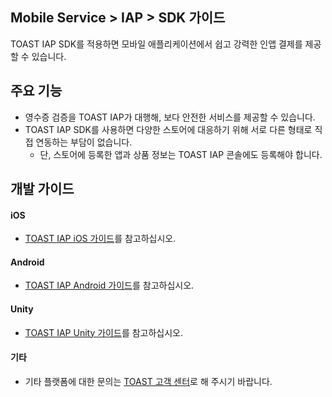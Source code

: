 ## Mobile Service > IAP > SDK 가이드
TOAST IAP SDK를 적용하면 모바일 애플리케이션에서 쉽고 강력한 인앱 결제를 제공할 수 있습니다.

## 주요 기능

* 영수증 검증을 TOAST IAP가 대행해, 보다 안전한 서비스를 제공할 수 있습니다.
* TOAST IAP SDK를 사용하면 다양한 스토어에 대응하기 위해 서로 다른 형태로 직접 연동하는 부담이 없습니다.
    * 단, 스토어에 등록한 앱과 상품 정보는 TOAST IAP 콘솔에도 등록해야 합니다.

## 개발 가이드

#### iOS
* [TOAST IAP iOS 가이드](https://docs.toast.com/ko/TOAST/ko/toast-sdk/iap-ios/)를 참고하십시오.

#### Android
* [TOAST IAP Android 가이드](https://docs.toast.com/ko/TOAST/ko/toast-sdk/iap-android/)를 참고하십시오.

#### Unity
* [TOAST IAP Unity 가이드](https://docs.toast.com/ko/TOAST/ko/toast-sdk/iap-unity/)를 참고하십시오.

#### 기타
* 기타 플랫폼에 대한 문의는 [TOAST 고객 센터](https://toast.com/support/inquiry?alias=tab3_06)로 해 주시기 바랍니다.
